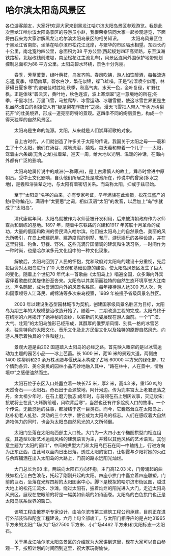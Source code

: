 # 哈尔滨太阳岛风景区
各位游客朋友，大家好!欢迎大家来到黑龙江哈尔滨太阳岛景区参观游览。我是此次黑龙江哈尔滨太阳岛景区的导游员小赵，我很荣幸陪同大家一起参观游览，下面将由我来为大家讲解黑龙江哈尔滨太阳岛景区的相关知识。
　　太阳岛风景区位于黑龙江省南部，坐落在哈尔滨市松花江北岸，与繁华的市区隔水相望。东西长约十公里，南北宽约四公里，总面积为38 平方公里(西起规划四环高架路，东至滨洲铁路桥，北起改线前进堤，南至松花江主流北岸)，风景区连同外围保护地带规划控制总面积为88 平方公里。太阳岛碧水环绕，景色十分秀丽。

　　春季，芳草萋萋，绿叶萌枝，鸟雀齐鸣。春风吹拂，游人如饮醇酒，每每流连忘返;夏季，绿荫幽草，碧水白沙，繁花似锦，蝶飞蛙噪。正是“岩溜喷空似雨，林萝碍日夏多寒”的避暑佳时胜地;秋季，秋高气爽，水天一色，金叶复径，旷野红枫。正是体味“碧云天，黄叶地，秋色连波，波上寒烟翠”这一意境地的所在;冬季，千里冰封，万里飞雪，马拉爬犁、冰雪运动、冰雕雪塑，使这冰雪世界更是生机盎然;洁白的树挂使人有“疑是梨花昨夜开”之感，漫天飞雪把人带入“千树万树梨花开”的壮美境界，形成一道亮丽奇特的景观。这四季不同的绚丽景色，构成一个得天独厚的自然风景区。

　　太阳岛是生命的能源。太阳，从来就是人们崇拜讴歌的对象。

　　自上古时代，人们就创造了许多关于太阳的传说。我国关于太阳之母——羲和生了十个太阳，他们在汤谷、咸地洗浴，嬉戏。每天羲和带着一个儿子——太阳，驾着由六条螭(无角之龙)拉着辇，巡天一周，给大地以光明、温暖的神话，在海内外都有广泛的影响。

　　太阳岛地属传说中的咸洲(一称薄洲)，是上古肃慎人的故土，舜帝时曾进中原朝贡。受中土文化影响，自认他们所居之处是咸池所在，传说中的曾泉(多水之地)，是羲和浴驻辇之地，与太阳有着密切关系。而岛称太阳，抑或于兹已始。

　　至于“太阳岛”名字的由来，亦有专家考证，早年满族在此渔猎，松花江盛产的鲂(俗称鳊花)，满语中“太要思”之词，相似汉语“太阳”的发音，以后加上“岛”字就成了“太阳岛”。

　　清代康熙年间，太阳岛就被作为水师营被开发利用，后来被清朝政府作为水师查兵和训练的基地。1897 年，随着中东铁路的兴建和1917 年苏联十月革命的成功，大量的俄国和欧洲的侨民涌入哈尔滨。他们被太阳岛上的自然景色、美丽的风光所吸引，在岛上修建房屋、建造度假的别墅、餐厅、游玩娱乐的各种设施，并在这里狩猎、钓鱼、野餐、野浴。这些充满异国情调的建筑和生活习俗，一时间作为一种时尚，也是哈尔滨多元文化组中的一种文化现象。

　　解放后，太阳岛回到了人民的怀抱，党和政府对太阳岛的建设十分重视，先后投巨资对太阳岛进行了10 大景观和基础设施的建设，使太阳岛风景区发生了巨大的变化。随着上个世纪70 年代末一首歌曲《太阳岛上》唱遍全国，众多海内外宾客伴着歌曲优美旋律纷至沓来。太阳岛以其美丽而独特的自然生态环境享誉大江南北，声名鹊起，成为誉满国内外的风景名胜区。每年接待游人达300 万人次，党和国家领导人江泽民、胡锦涛等多次来岛视察，1989 年被授予省级风景名胜区。

　　2003 年以建设生态型园林城市为契机，创建国家级风景名胜区为目标，太阳岛为期三年的大规模整治改造开始了。随着一、二期改造工程的完成，太阳岛终于在绚丽的六月揭开了她神秘的面纱，以崭新的风姿展现在游人面前。一个“广漠、大气、壮观”的太阳岛雏形已经形成，其醇厚的俄罗斯风情、别具一格的冰雪艺术、独具特色的太阳文化、音乐文化及北方民俗文化以及独特的原野自然风光，向游人展示着独具的个性和魅力。

　　景观大道是由202 国道踏入太阳岛的必经之路。首先映入眼帘的是以冰雪运动为主题的园艺小品——冰上芭蕾。长 1600 米，宽16 米的景观大道，两侧由1400 株柳树和20 余万株水腊与偃伏莱木构成了占地 60000 平方米的绿化带，12 个情韵各异、美仑美奂的园林小品巧妙地融入其中，“路在林中，人在景中，情融境中”之感便油然而生。

　　太阳石位于东区入口处矗立着一块长7.5 米，厚2 米，高4.3 米，重150 吨的天然奇石——太阳石。奇石出于金源故地，阿什河边。传为兜率宫太上老君遗落之丹，金太祖少年时，在石上磨刀励志;成年时，与将领在石上划灰议事，灭辽攻宋;抗联将士在此“火烤胸前暖，风吹背后寒”，当然也还有许多脍炙人口的故事。一个个传说，无数悠远的往事，都凝结于这一巨灵石。而今，它巍然耸立在太阳岛上，赵朴初老人虬劲、灵动的三个大字，使它成为太阳岛的标志。人们在感叹着大自然造物伟力的同时，也会为太阳岛自然风光的人文所倾倒。

　　太阳门坐落在太阳岛西部主入口处。大门为一大四小五个椭圆拱型门相连组成，其造型以新艺术运动风格的建筑语言为主，并糅以其他风格的艺术语言。其创意主题为“太阳的窗口”，中间的拱型大门和太阳岛巨石在同一中轴线上，行进方向为正东正西，由此可以面向日出日落，透过太阳的窗口，让朝霞与夕阳将她的火红与余辉铺洒在出入太阳岛的大路上，门前的路永远阳光灿烂。

　　大门总长为68 米，两端向太阳石方向环抱，主门高12.03 米，门旁涌起的曲线如松花江白色浪花，托起了刚刚升起的太阳。四座小拱门中矗立着四座雕塑。门前的巨石，坐落在光辉四射的太阳图案中心。脚下是模拟的哈尔滨市街区图，越过大地上的松花江流水、沙滩，绕过太阳石，披着灿烂的阳光进入大门，走近太阳岛风景区，展现在您眼前的将是一幅美如仙境的如诗画卷。太阳岛的白色拱门也正是太阳岛联系世界的窗口。

　　该项工程由俄罗斯专家设计，由哈尔滨市第三建筑工程公司承建，目前正在进行外部装饰和配套工程建设。六月上旬全部竣工。与太阳门相呼应的是占地31965 平方米的太阳广场(大广场27500 平方米、小广场4462 平方米)和太阳标志—太阳石。

　　关于黑龙江哈尔滨太阳岛景区的介绍就为大家讲到这里，现在大家可以自由参观一下，按照计划的时间回到这里，祝大家玩得愉快。